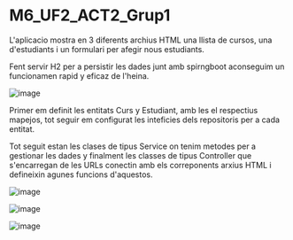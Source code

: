 # M6_UF2_ACT2_Grup1

L'aplicacio mostra en 3 diferents archius HTML una llista de cursos, una d'estudiants i un formulari per afegir nous estudiants.

Fent servir H2 per a persistir les dades junt amb spirngboot aconseguim un funcionamen rapid y eficaz de l'heina.

![image](https://github.com/XaviDelegao/M6_UF2_ACT2_Grup1/assets/113365648/43a1471d-ad1f-4d5f-a86a-422eb9e85ded)


Primer em definit les entitats Curs y Estudiant, amb les el respectius mapejos, tot seguir em configurat les inteficies dels repositoris per a cada entitat.

Tot seguit estan les clases de tipus Service on tenim metodes per a gestionar les dades y finalment les classes de tipus Controller que s'encarregan de les URLs
conectin amb els correponents arxius HTML i defineixin agunes funcions d'aquestos.

![image](https://github.com/XaviDelegao/M6_UF2_ACT2_Grup1/assets/113365648/1dd35887-b15e-4536-a2e1-f2af64a5076d)


![image](https://github.com/XaviDelegao/M6_UF2_ACT2_Grup1/assets/113365648/2d609f2a-cf29-4ab4-9ec7-aab378eb8b4c)



![image](https://github.com/XaviDelegao/M6_UF2_ACT2_Grup1/assets/113365648/c794b86b-2e66-4695-941d-b9b52ac04dd9)
